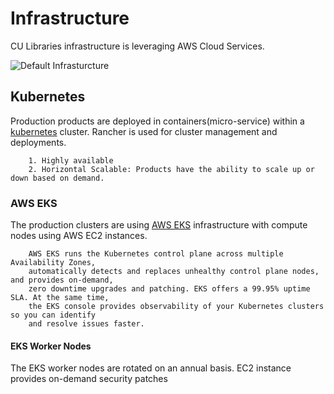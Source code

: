 # Infrastructure

CU Libraries infrastructure is leveraging AWS Cloud Services. 

![Default Infrasturcture](infrastructure.jpg)

## Kubernetes

Production products are deployed in containers(micro-service) within a [kubernetes](https://kubernetes.io/docs/concepts/overview/what-is-kubernetes/) cluster. Rancher is used for cluster management and deployments.

        1. Highly available 
        2. Horizontal Scalable: Products have the ability to scale up or down based on demand.

### AWS EKS

The production clusters are using [AWS EKS](https://aws.amazon.com/eks) infrastructure with compute nodes using AWS EC2 instances.

        AWS EKS runs the Kubernetes control plane across multiple Availability Zones,
        automatically detects and replaces unhealthy control plane nodes, and provides on-demand, 
        zero downtime upgrades and patching. EKS offers a 99.95% uptime SLA. At the same time, 
        the EKS console provides observability of your Kubernetes clusters so you can identify 
        and resolve issues faster.

#### EKS Worker Nodes

The EKS worker nodes are rotated on an annual basis. EC2 instance provides on-demand security patches 